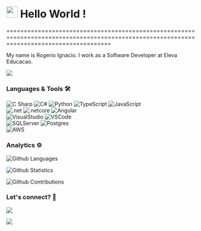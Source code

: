 
<h1><img src="https://emojis.slackmojis.com/emojis/images/1531849430/4246/blob-sunglasses.gif?1531849430" width="30"/> Hello World ! </h1>
==========================================================================================================================================


My name is Rogerio Ignacio. I work as a Software Developer at Eleva Educacao.

![](http://estruyf-github.azurewebsites.net/api/VisitorHit?user=rogerio-ignacio-developer&repo=rogerio-ignacio-developer&countColorcountColor)

### Languages & Tools 🛠  
![ C Sharp ](https://img.shields.io/badge/-C#-05122A?style=flat&color=green)&nbsp;![ C# ](https://img.shields.io/badge/-C-05122A?style=flat&color=green)&nbsp;![Python](https://img.shields.io/badge/-Python-05122A?style=flat&color=green)&nbsp;![TypeScript](https://img.shields.io/badge/-TypeScript-05122A?style=flat&color=green)&nbsp;![JavaScript](https://img.shields.io/badge/-JavaScript-05122A?style=flat&color=green)&nbsp;  
![.net](https://img.shields.io/badge/-.net-05122A?style=flat&color=orange)&nbsp;![.netcore](https://img.shields.io/badge/-.netcore-05122A?style=flat&color=orange)&nbsp;![Angular](https://img.shields.io/badge/-Angular-05122A?style=flat&color=orange)&nbsp;  
![VisualStudio](https://img.shields.io/badge/-VisualStudio-05122A?style=flat&color=gray)&nbsp;![VSCode](https://img.shields.io/badge/-VSCode-05122A?style=flat&color=gray)&nbsp;  
![SQLServer](https://img.shields.io/badge/-SQLServer-05122A?style=flat&color=yellow)&nbsp;![Postgres](https://img.shields.io/badge/-Postgres-05122A?style=flat&color=yellow)&nbsp;  
![AWS](https://img.shields.io/badge/-AWS-05122A?style=flat&color=blue)&nbsp;  


### Analytics ⚙️

![Github Languages](https://github-readme-stats.vercel.app/api/top-langs/?username=rogerio-ignacio-developer&layout=compact&count_private=true)

![Github Statistics](https://github-readme-stats.vercel.app/api/?username=rogerio-ignacio-developer&count_private=true&show_icons=true)

![Github Contributions](https://github-readme-streak-stats.herokuapp.com/?user=rogerio-ignacio-developer&hide_border=true)

### Let's connect? 🤝

<p align="left">

<a href="www.linkedin.com/in/rogerio-ignacio-developer"><img src="https://img.shields.io/badge/-LinkedIn-0077B5?style=flat&logo=Linkedin&logoColor=white"/></a>

<a href="RogrioIgncio1"><img src="https://img.shields.io/badge/-Twitter-%231DA1F2?style=flat&logo=twitter&logoColor=white"/></a>

</p>
